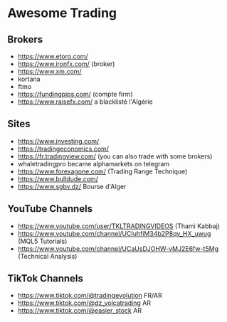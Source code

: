 # Awesome Trading

Brokers
---

- https://www.etoro.com/
- https://www.ironfx.com/ (broker)
- https://www.xm.com/
- kortana
- ftmo
- https://fundingpips.com/ (compte firm)
- https://www.raisefx.com/ a blacklisté l'Algérie

Sites
---

- https://www.investing.com/
- https://tradingeconomics.com/
- https://fr.tradingview.com/ (you can also trade with some brokers)
- whaletradingpro became alphamarkets on telegram
- https://www.forexagone.com/ (Trading Range Technique)
- https://www.bulldude.com/
- https://www.sgbv.dz/ Bourse d'Alger

YouTube Channels
---

- https://www.youtube.com/user/TKLTRADINGVIDEOS (Thami Kabbaj)
- https://www.youtube.com/channel/UCIuhfiM34b2P8qv_HX_uwug (MQL5 Tutorials)
- https://www.youtube.com/channel/UCaUsDJOHW-vMJ2E6fw-t5Mg (Technical Analysis)

TikTok Channels
---

- https://www.tiktok.com/@tradingevolution FR/AR
- https://www.tiktok.com/@dz_volcatrading AR
- https://www.tiktok.com/@easier_stock AR

